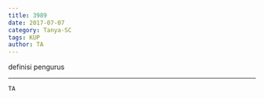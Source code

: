 ```yaml
---
title: 3989
date: 2017-07-07
category: Tanya-SC
tags: KUP
author: TA
---
```


definisi pengurus

---



`TA`
